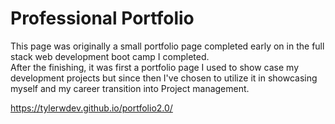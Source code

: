 # Professional Portfolio

This page was originally a small portfolio page completed early on in the full stack web development boot camp I completed.
<br>
After the finishing, it was first a portfolio page I used to show case my development projects but since then I've chosen to utilize it in showcasing myself and my career transition into Project management.

https://tylerwdev.github.io/portfolio2.0/
